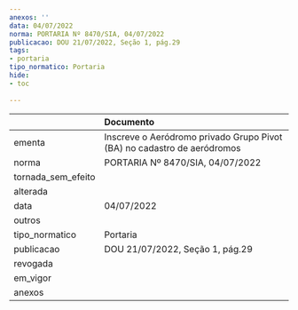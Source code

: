 ```yaml
---
anexos: ''
data: 04/07/2022
norma: PORTARIA Nº 8470/SIA, 04/07/2022
publicacao: DOU 21/07/2022, Seção 1, pág.29
tags:
- portaria
tipo_normatico: Portaria
hide: 
- toc 
 
---
```


|                    | Documento                                                               |
|:-------------------|:------------------------------------------------------------------------|
| ementa             | Inscreve o Aeródromo privado Grupo Pivot (BA) no cadastro de aeródromos |
| norma              | PORTARIA Nº 8470/SIA, 04/07/2022                                        |
| tornada_sem_efeito |                                                                         |
| alterada           |                                                                         |
| data               | 04/07/2022                                                              |
| outros             |                                                                         |
| tipo_normatico     | Portaria                                                                |
| publicacao         | DOU 21/07/2022, Seção 1, pág.29                                         |
| revogada           |                                                                         |
| em_vigor           |                                                                         |
| anexos             |                                                                         |